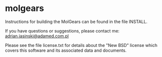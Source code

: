 molgears
========
Instructions for building the MolGears can be found in the file INSTALL.

If you have questions or suggestions, please contact me:
adrian.jasinski@adamed.com.pl

Please see the file license.txt for details about the "New BSD"
license which covers this software and its associated data and
documents. 
